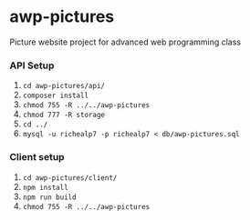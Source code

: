 # awp-pictures
Picture website project for advanced web programming class

### API Setup
1. `cd awp-pictures/api/`
2. `composer install`
3. `chmod 755 -R ../../awp-pictures`
4. `chmod 777 -R storage`
5. `cd ../`
6. `mysql -u richealp7 -p richealp7 < db/awp-pictures.sql`

### Client setup
1. `cd awp-pictures/client/`
2. `npm install`
3. `npm run build`
4. `chmod 755 -R ../../awp-pictures`
